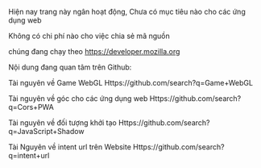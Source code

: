 Hiện nay trang này ngân hoạt động,
Chưa có mục tiêu nào cho các ứng dụng web

Không có chi phí nào cho việc chia sẻ mã nguồn

chúng đang chạy theo https://developer.mozilla.org

Nội dung đang quan tâm trên Github: 

Tài nguyên về Game WebGL
Https://github.com/search?q=Game+WebGL

Tài nguyên về góc cho các ứng dụng web
Https://github.com/search?q=Cors+PWA

Tài nguyên về đối tượng khởi tạo
Https://github.com/search?q=JavaScript+Shadow

Tài Nguyên về intent url trên Website
Https://github.com/search?q=intent+url

